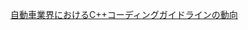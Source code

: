 [自動車業界におけるC++コーディングガイドラインの動向](https://www.toyo.co.jp/solution/car/column/detail/id=14546 "自動車業界におけるC++コーディングガイドラインの動向")
